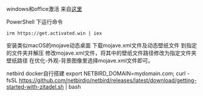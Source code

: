 

windows和office激活 来自[这里](https://github.com/massgravel/Microsoft-Activation-Scripts)

 PowerShell 下运行命令  

 ```
irm https://get.activated.win | iex
```



安装类似macOS的mojave动态桌面
下载mojave.xml文件及动态壁纸文件 到指定的文件夹并解压
修改mojave.xml文件，将其中的壁纸文件路径修改为指定文件夹壁纸路径
在优化-外观-背景图像里选择mojave.xml文件即可。


netbird    docker自行搭建
 export NETBIRD_DOMAIN=mydomain.com; curl -fsSL https://github.com/netbirdio/netbird/releases/latest/download/getting-started-with-zitadel.sh | bash

